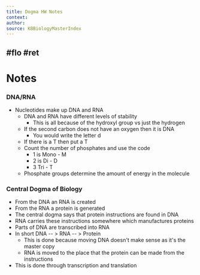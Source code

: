 ```yaml
---
title: Dogma HW Notes 
context: 
author:  
source: KBBiologyMasterIndex
---
```

#flo #ret 
---

# Notes

### DNA/RNA
 
 - Nucleotides make up DNA and RNA
	 - DNA and RNA have different levels of stability
		 - This is all because of the hydroxyl group vs just the hydrogen
	 - If the second carbon does not have an oxygen then it is DNA
		 - You would write the letter d
	 - If there is a T then put a T
	 - Count the number of phosphates and use the code
		 - 1 is Mono - M
		 - 2 is Di - D
		 - 3 Tri - T
	 - Phosphate groups determine the amount of energy in the molecule

### Central Dogma of Biology

- From the DNA an RNA is created
- From the RNA a protein is generated
- The central dogma says that protein instructions are found in DNA
- RNA carries these instructions somewhere which manufactures proteins
- Parts of DNA are transcribed into RNA
- In short DNA  -- > RNA -- > Protein
	- This is done because moving DNA doesn't make sense as it's the master copy
	- RNA is moved to the place that the protein can be made from the instructions
- This is done through transcription and translation